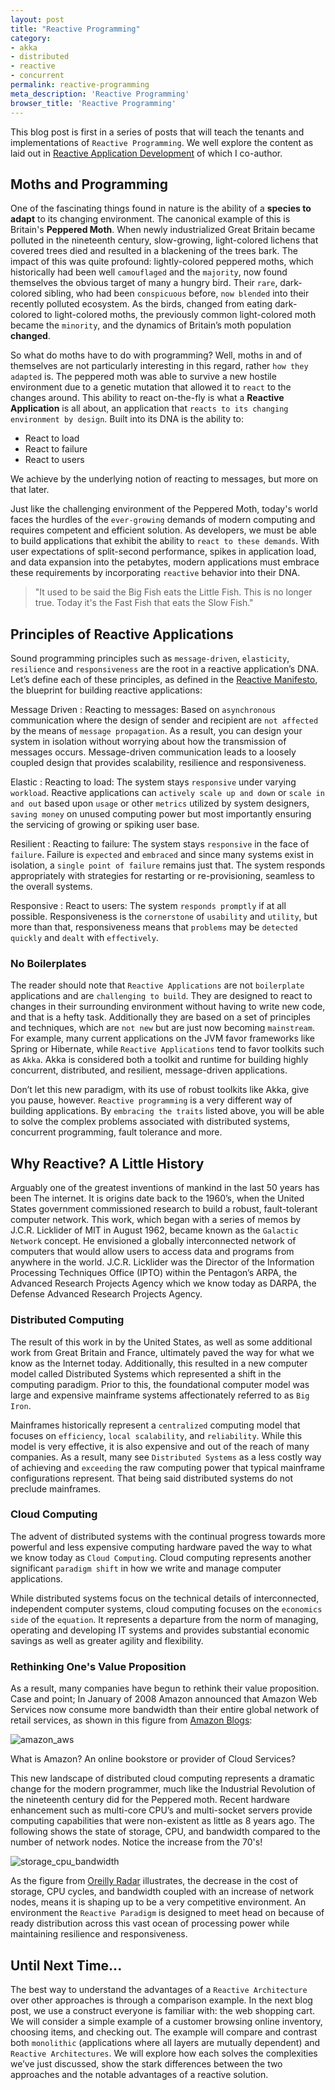 ```yaml
---
layout: post
title: "Reactive Programming"
category:
- akka
- distributed
- reactive
- concurrent
permalink: reactive-programming
meta_description: 'Reactive Programming'
browser_title: 'Reactive Programming'
---
```


This blog post is first in a series of posts that will teach the tenants and implementations of `Reactive Programming`. We well explore the content as laid out in [Reactive Application Development](http://manning.com/devore/?a_aid=ironfish&a_bid=39e254aa) of which I co-author.

## Moths and Programming

One of the fascinating things found in nature is the ability of a **species to adapt** to its changing environment. The canonical example of this is Britain's **Peppered Moth**. When newly industrialized Great Britain became polluted in the nineteenth century, slow-growing, light-colored lichens that covered trees died and resulted in a blackening of the trees bark. The impact of this was quite profound: lightly-colored peppered moths, which historically had been well `camouflaged` and the `majority`, now found themselves the obvious target of many a hungry bird. Their `rare`, dark-colored sibling, who had been `conspicuous` before, `now blended` into their recently polluted ecosystem. As the birds, changed from eating dark-colored to light-colored moths, the previously common light-colored moth became the `minority`, and the dynamics of Britain’s moth population **changed**.

So what do moths have to do with programming? Well, moths in and of themselves are not particularly interesting in this regard, rather `how they adapted` is. The peppered moth was able to survive a new hostile environment due to a genetic mutation that allowed it to `react` to the changes around. This ability to react on-the-fly is what a **Reactive Application** is all about, an application that `reacts to its changing environment by design`. Built into its DNA is the ability to:

- React to load
- React to failure
- React to users

We achieve by the underlying notion of reacting to messages, but more on that later.

Just like the challenging environment of the Peppered Moth, today's world faces the hurdles of the `ever-growing` demands of modern computing and requires competent and efficient solution. As developers, we must be able to build applications that exhibit the ability to `react to these demands`. With user expectations of split-second performance, spikes in application load, and data expansion into the petabytes, modern applications must embrace these requirements by incorporating `reactive` behavior into their DNA.

> "It used to be said the Big Fish eats the Little Fish. This is no longer true. Today it's the Fast Fish that eats the Slow Fish."

## Principles of Reactive Applications

Sound programming principles such as `message-driven`, `elasticity`, `resilience` and `responsiveness` are the root in a reactive application’s DNA. Let’s define each of these principles, as defined in the [Reactive Manifesto](http://www.reactivemanifesto.org/), the blueprint for building reactive applications:

Message Driven
: Reacting to messages: Based on `asynchronous` communication where the design of sender and recipient are `not affected` by the means of `message propagation`. As a result, you can design your system in isolation without worrying about how the transmission of messages occurs. Message-driven communication leads to a loosely coupled design that provides scalability, resilience and responsiveness.

Elastic
: Reacting to load: The system stays `responsive` under varying `workload`. Reactive applications can `actively scale up and down` or `scale in and out` based upon `usage` or other `metrics` utilized by system designers, `saving money` on unused computing power but most importantly ensuring the servicing of growing or spiking user base.

Resilient
: Reacting to failure: The system stays `responsive` in the face of `failure`. Failure is `expected` and `embraced` and since many systems exist in isolation, a `single point of failure` remains just that. The system responds appropriately with strategies for restarting or re-provisioning, seamless to the overall systems.

Responsive
: React to users: The system `responds promptly` if at all possible. Responsiveness is the `cornerstone` of `usability` and `utility`, but more than that, responsiveness means that `problems` may be `detected quickly` and `dealt` with `effectively`.

### No Boilerplates

The reader should note that `Reactive Applications` are not `boilerplate` applications and are `challenging to build`. They are designed to react to changes in their surrounding environment without having to write new code, and that is a hefty task. Additionally they are based on a set of principles and techniques, which are `not new` but are just now becoming `mainstream`. For example, many current applications on the JVM favor frameworks like Spring or Hibernate, while `Reactive Applications` tend to favor toolkits such as `Akka`. Akka is considered both a toolkit and runtime for building highly concurrent, distributed, and resilient, message-driven applications.

Don’t let this new paradigm, with its use of robust toolkits like Akka, give you pause, however. `Reactive programming` is a very different way of building applications. By `embracing the traits` listed above, you will be able to solve the complex problems associated with distributed systems, concurrent programming, fault tolerance and more.

## Why Reactive? A Little History

Arguably one of the greatest inventions of mankind in the last 50 years has been The internet. It is origins date back to the 1960’s, when the United States government commissioned research to build a robust, fault-tolerant computer network. This work, which began with a series of memos by J.C.R. Licklider of MIT in August 1962, became known as the `Galactic Network` concept. He envisioned a globally interconnected network of computers that would allow users to access data and programs from anywhere in the world. J.C.R. Licklider was the Director of the Information Processing Techniques Office (IPTO) within the Pentagon’s ARPA, the Advanced Research Projects Agency which we know today as DARPA, the Defense Advanced Research Projects Agency.

### Distributed Computing

The result of this work in by the United States, as well as some additional work from Great Britain and France, ultimately paved the way for what we know as the Internet today. Additionally, this resulted in a new computer model called Distributed Systems which represented a shift in the computing paradigm. Prior to this, the foundational computer model was large and expensive mainframe systems affectionately referred to as `Big Iron`.

Mainframes historically represent a `centralized` computing model that focuses on `efficiency`, `local scalability`, and `reliability`. While this model is very effective, it is also expensive and out of the reach of many companies. As a result, many see `Distributed Systems` as a less costly way of achieving and `exceeding` the raw computing power that typical mainframe configurations represent. That being said distributed systems do not preclude mainframes.

### Cloud Computing

The advent of distributed systems with the continual progress towards more powerful and less expensive computing hardware paved the way to what we know today as `Cloud Computing`. Cloud computing represents another significant `paradigm shift` in how we write and manage computer applications.

While distributed systems focus on the technical details of interconnected, independent computer systems, cloud computing focuses on the `economics side` of the `equation`. It represents a departure from the norm of managing, operating and developing IT systems and provides substantial economic savings as well as greater agility and flexibility.

### Rethinking One's Value Proposition

As a result, many companies have begun to rethink their value proposition. Case and point; In January of 2008 Amazon announced that Amazon Web Services now consume more bandwidth than their entire global network of retail services, as shown in this figure from [Amazon Blogs](http://aws.amazon.com/blogs/aws/lots-of-bits/):

![amazon_aws](../assets/images/big_aws_bandwidth.gif)

What is Amazon? An online bookstore or provider of Cloud Services?

This new landscape of distributed cloud computing represents a dramatic change for the modern programmer, much like the Industrial Revolution of the nineteenth century did for the Peppered moth. Recent hardware enhancement such as multi-core CPU’s and multi-socket servers provide computing capabilities that were non-existent as little as 8 years ago. The following shows the state of storage, CPU, and bandwidth compared to the number of network nodes. Notice the increase from the 70's!

![storage_cpu_bandwidth](../assets/images/storage_cpu_bandwidth.png)

As the figure from [Oreilly Radar](http://radar.oreilly.com/2011/08/building-data-startups.html) illustrates, the decrease in the cost of storage, CPU cycles, and bandwidth coupled with an increase of network nodes, means it is shaping up to be a very competitive environment. An environment the `Reactive Paradigm` is designed to meet head on because of ready distribution across this vast ocean of processing power while maintaining resilience and responsiveness.

## Until Next Time...

The best way to understand the advantages of a `Reactive Architecture` over other approaches is through a comparison example. In the next blog post, we use a construct everyone is familiar with: the web shopping cart. We will consider a simple example of a customer browsing online inventory, choosing items, and checking out. The example will compare and contrast both `monolithic` (applications where all layers are mutually dependent) and `Reactive Architectures`. We will explore how each solves the complexities we’ve just discussed, show the stark differences between the two approaches and the notable advantages of a reactive solution.
